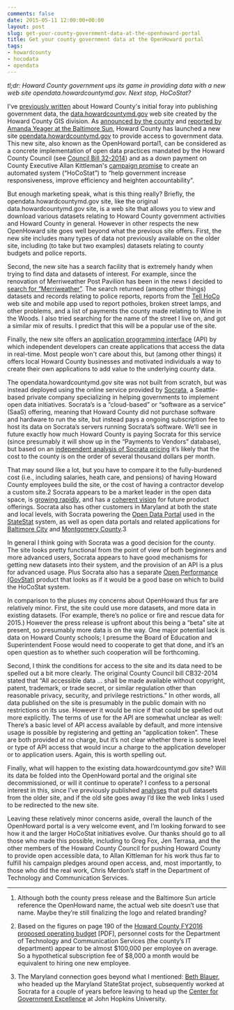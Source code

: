 ```yaml
---
comments: false
date: 2015-05-11 12:00:00+00:00
layout: post
slug: get-your-county-government-data-at-the-openhoward-portal
title: Get your county government data at the OpenHoward portal
tags:
- howardcounty
- hocodata
- opendata
---
```


_tl;dr: Howard County government ups its game in providing data with a new web site opendata.howardcountymd.gov. Next stop, HoCoStat?_

I've [previously written](/2015/01/19/howard-county-government-by-the-numbers/) about Howard County's initial foray into publishing government data, the [data.howardcountymd.gov](https://data.howardcountymd.gov) web site created by the Howard County GIS division. As [announced by the county](http://www.howardcountymd.gov/News050815.htm) and [reported by Amanda Yeager at the Baltimore Sun](http://www.baltimoresun.com/news/maryland/howard/ellicott-city/ph-ho-cf-open-howard-story.html), Howard County has launched a new site [opendata.howardcountymd.gov](https://opendata.howardcountymd.gov) to provide access to government data. This new site, also known as the OpenHoward portal1, can be considered as a concrete implementation of open data practices mandated by the Howard County Council (see [Council Bill 32-2014](https://apps.howardcountymd.gov/olis/LegislationDetail.aspx?LegislationID=839)) and as a down payment on County Executive Allan Kittleman's [campaign promise](https://web.archive.org/web/20141013202423/http://kittleman.com/hocostat/) to create an automated system (“HoCoStat”) to “help government increase responsiveness, improve efficiency and heighten accountability”.

But enough marketing speak, what is this thing really? Briefly, the opendata.howardcountymd.gov site, like the original data.howardcountymd.gov site, is a web site that allows you to view and download various datasets relating to Howard County government activities and Howard County in general. However in other respects the new OpenHoward site goes well beyond what the previous site offers. First, the new site includes many types of data not previously available on the older site, including (to take but two examples) datasets relating to county budgets and police reports.

Second, the new site has a search facility that is extremely handy when trying to find data and datasets of interest. For example, since the renovation of Merriweather Post Pavilion has been in the news I decided to [search for “Merriweather”](https://opendata.howardcountymd.gov/en/browse?q=+merriweather). The search returned (among other things) datasets and records relating to police reports, reports from the [Tell HoCo](http://www.howardcountymd.gov/tellhoco.htm) web site and mobile app used to report potholes, broken street lamps, and other problems, and a list of payments the county made relating to Wine in the Woods. I also tried searching for the name of the street I live on, and got a similar mix of results. I predict that this will be a popular use of the site.

Finally, the new site offers an [application programming interface](https://opendata.howardcountymd.gov/developers) (API) by which independent developers can create applications that access the data in real-time. Most people won't care about this, but (among other things) it offers local Howard County businesses and motivated individuals a way to create their own applications to add value to the underlying county data.

The opendata.howardcountymd.gov site was not built from scratch, but was instead deployed using the online service provided by [Socrata](http://www.socrata.com), a Seattle-based private company specializing in helping governments to implement open data initiatives. Socrata’s is a “cloud-based” or “software as a service” (SaaS) offering, meaning that Howard County did not purchase software and hardware to run the site, but instead pays a ongoing subscription fee to host its data on Socrata’s servers running Socrata’s software. We’ll see in future exactly how much Howard County is paying Socrata for this service (since presumably it will show up in the “Payments to Vendors” database), but based on an [independent analysis of Socrata pricing](https://thomaslevine.com/!/socrata-products/) it’s likely that the cost to the county is on the order of several thousand dollars per month.

That may sound like a lot, but you have to compare it to the fully-burdened cost (i.e., including salaries, heath care, and pensions) of having Howard County employees build the site, or the cost of having a contractor develop a custom site.2 Socrata appears to be a market leader in the open data space, is [growing rapidly](http://www.socrata.com/newsroom-article/socrata-continues-to-catapult-data-driven-government-forward-with-robust-q1-2015-results/), and has a [coherent vision](http://www.govtech.com/data/Open-Data-Goes-Mainstream-Accelerates-Success-for-Socrata.html) for future product offerings. Socrata also has other customers in Maryland at both the state and local levels, with Socrata powering the [Open Data Portal](https://data.maryland.gov) used in the [StateStat](http://www.statestat.maryland.gov) system, as well as open data portals and related applications for [Baltimore City](https://data.baltimorecity.gov) and [Montgomery County](https://data.montgomerycountymd.gov).3

In general I think going with Socrata was a good decision for the county. The site looks pretty functional from the point of view of both beginners and more advanced users, Socrata appears to have good mechanisms for getting new datasets into their system, and the provision of an API is a plus for advanced usage. Plus Socrata also has a separate [Open Performance (GovStat)](http://www.socrata.com/products/open-performance-govstat/) product that looks as if it would be a good base on which to build the HoCoStat system.

In comparison to the pluses my concerns about OpenHoward thus far are relatively minor. First, the site could use more datasets, and more data in existing datasets. (For example, there’s no police or fire and rescue data for 2015.) However the press release is upfront about this being a “beta” site at present, so presumably more data is on the way. One major potential lack is data on Howard County schools; I presume the Board of Education and Superintendent Foose would need to cooperate to get that done, and it’s an open question as to whether such cooperation will be forthcoming.

Second, I think the conditions for access to the site and its data need to be spelled out a bit more clearly. The original County Council bill CB32-2014 stated that “All accessible data ... shall be made available without copyright, patent, trademark, or trade secret, or similar regulation other than reasonable privacy, security, and privilege restrictions.” In other words, all data published on the site is presumably in the public domain with no restrictions on its use. However it would be nice if that could be spelled out more explicitly. The terms of use for the API are somewhat unclear as well: There’s a basic level of API access available by default, and more intensive usage is possible by registering and getting an “application token”. These are both provided at no charge, but it’s not clear whether there is some level or type of API access that would incur a charge to the application developer or to application users. Again, this is worth spelling out.

Finally, what will happen to the existing data.howardcountymd.gov site? Will its data be folded into the OpenHoward portal and the original site decommissioned, or will it continue to operate? I confess to a personal interest in this, since I’ve previously published [analyses](http://rpubs.com/frankhecker/) that pull datasets from the older site, and if the old site goes away I’d like the web links I used to be redirected to the new site.

Leaving these relatively minor concerns aside, overall the launch of the OpenHoward portal is a very welcome event, and I’m looking forward to see how it and the larger HoCoStat initiatives evolve. Our thanks should go to all those who made this possible, including to Greg Fox, Jen Terrasa, and the other members of the Howard County Council for pushing Howard County to provide open accessible data, to Allan Kittleman for his work thus far to fulfill his campaign pledges around open access, and, most importantly, to those who did the real work, Chris Merdon’s staff in the Department of Technology and Communication Services.



* * *



1. Although both the county press release and the Baltimore Sun article reference the OpenHoward name, the actual web site doesn’t use that name. Maybe they’re still finalizing the logo and related branding?

2. Based on the figures on page 190 of the [Howard County FY2016 proposed operating budget](http://www.howardcountymd.gov/Budget2016.pdf) [PDF], personnel costs for the Department of Technology and Communication Services (the county’s IT department) appear to be almost $100,000 per employee on average. So a hypothetical subscription fee of $8,000 a month would be equivalent to hiring one new employee.

2. The Maryland connection goes beyond what I mentioned: [Beth Blauer](https://www.linkedin.com/pub/beth-blauer/53/838/10), who headed up the Maryland StateStat project, subsequently worked at Socrata for a couple of years before leaving to head up the [Center for Government Excellence](http://hub.jhu.edu/2015/04/20/what-works-cities) at John Hopkins University.
